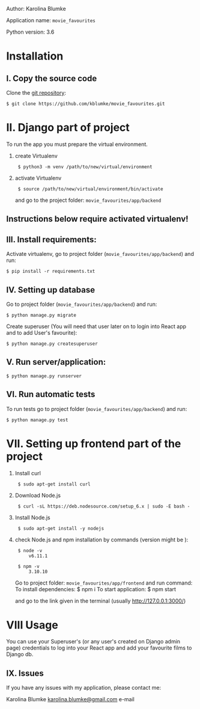 Author: Karolina Blumke

Application name: `movie_favourites`

Python version: 3.6


# Installation

## I. Copy the source code

Clone the [git repository](https://github.com/kblumke/movie_favourites):

    $ git clone https://github.com/kblumke/movie_favourites.git

# II. Django part of project

To run the app you must prepare the virtual environment.

1. create Virtualenv

        $ python3 -m venv /path/to/new/virtual/environment

2. activate Virtualenv

        $ source /path/to/new/virtual/environment/bin/activate

    and go to the project folder: `movie_favourites/app/backend`
        
## Instructions below require activated virtualenv!

## III. Install requirements:

Activate virtualenv, go to project folder (`movie_favourites/app/backend`) and run:

    $ pip install -r requirements.txt

## IV. Setting up database

Go to project folder (`movie_favourites/app/backend`) and run:

    $ python manage.py migrate

Create superuser (You will need that user later on to login into React app and to  add User's favourite):

    $ python manage.py createsuperuser

## V. Run server/application:

    $ python manage.py runserver

## VI. Run automatic tests

To run tests go to project folder (`movie_favourites/app/backend`) and run:

    $ python manage.py test


# VII. Setting up frontend part of the project

1. Install curl
    
        $ sudo apt-get install curl

2. Download Node.js
    
        $ curl -sL https://deb.nodesource.com/setup_6.x | sudo -E bash -

3. Install Node.js

        $ sudo apt-get install -y nodejs

4. check Node.js and npm installation by commands (version might be ):

        $ node -v
            v6.11.1
        
        $ npm -v
            3.10.10

    Go to project folder: `movie_favourites/app/frontend` and run command:
    To install dependencies:
        $ npm i
    To start application:
        $ npm start

    and go to the link given in the terminal (usually http://127.0.0.1:3000/)

# VIII Usage

You can use your Superuser's (or any user's created on Django admin page)
credentials to log into your React app and add your favourite films to Django db. 

## IX. Issues

If you have any issues with my application, please contact me:

Karolina Blumke karolina.blumke@gmail.com e-mail